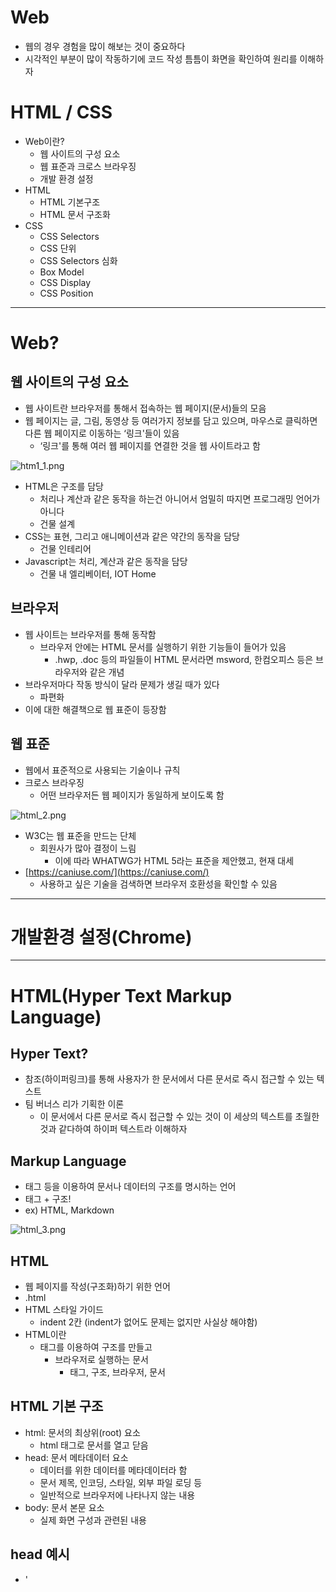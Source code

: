 # Web

- 웹의 경우 경험을 많이 해보는 것이 중요하다
- 시각적인 부분이 많이 작동하기에 코드 작성 틈틈이 화면을 확인하여 원리를 이해하자

# HTML / CSS

- Web이란?
    - 웹 사이트의 구성 요소
    - 웹 표준과 크로스 브라우징
    - 개발 환경 설정
- HTML
    - HTML 기본구조
    - HTML 문서 구조화
- CSS
    - CSS Selectors
    - CSS 단위
    - CSS Selectors 심화
    - Box Model
    - CSS Display
    - CSS Position

---

# Web?

## 웹 사이트의 구성 요소

- 웹 사이트란 브라우저를 통해서 접속하는 웹 페이지(문서)들의 모음
- 웹 페이지는 글, 그림, 동영상 등 여러가지 정보를 담고 있으며, 마우스로 클릭하면 다른 웹 페이지로 이동하는 ‘링크'들이 있음
    - ‘링크'를 통해 여러 웹 페이지를 연결한 것을 웹 사이트라고 함

![htm1_1.png](https://s3-us-west-2.amazonaws.com/secure.notion-static.com/25d1a685-cb7e-4268-b072-fda8824f5fb0/htm1_1.png)

- HTML은 구조를 담당
    - 처리나 계산과 같은 동작을 하는건 아니어서 엄밀히 따지면 프로그래밍 언어가 아니다
    - 건물 설계
- CSS는 표현, 그리고 애니메이션과 같은 약간의 동작을 담당
    - 건물 인테리어
- Javascript는 처리, 계산과 같은 동작을 담당
    - 건물 내 엘리베이터, IOT Home

## 브라우저

- 웹 사이트는 브라우저를 통해 동작함
    - 브라우저 안에는 HTML 문서를 실행하기 위한 기능들이 들어가 있음
        - .hwp, .doc 등의 파일들이 HTML 문서라면 msword, 한컴오피스 등은 브라우저와 같은 개념
- 브라우저마다 작동 방식이 달라 문제가 생길 때가 있다
    - 파편화
- 이에 대한 해결책으로 웹 표준이 등장함

## 웹 표준

- 웹에서 표준적으로 사용되는 기술이나 규칙
- 크로스 브라우징
    - 어떤 브라우저든 웹 페이지가 동일하게 보이도록 함

![html_2.png](https://s3-us-west-2.amazonaws.com/secure.notion-static.com/beb37743-e2bc-46f6-9f21-ef6807c04ba2/html_2.png)

- W3C는 웹 표준을 만드는 단체
    - 회원사가 많아 결정이 느림
        - 이에 따라 WHATWG가 HTML 5라는 표준을 제안했고, 현재 대세
- [https://caniuse.com/](https://caniuse.com/)
    - 사용하고 싶은 기술을 검색하면 브라우저 호환성을 확인할 수 있음

---

# 개발환경 설정(Chrome)

---

# HTML(Hyper Text Markup Language)

## Hyper Text?

- 참조(하이퍼링크)를 통해 사용자가 한 문서에서 다른 문서로 즉시 접근할 수 있는 텍스트
- 팀 버너스 리가 기획한 이론
    - 이 문서에서 다른 문서로 즉시 접근할 수 있는 것이 이 세상의 텍스트를 초월한 것과 같다하여 하이퍼 텍스트라 이해하자

## Markup Language

- 태그 등을 이용하여 문서나 데이터의 구조를 명시하는 언어
- 태그 + 구조!
- ex) HTML, Markdown

![html_3.png](https://s3-us-west-2.amazonaws.com/secure.notion-static.com/2a86d8c1-85ad-412a-8a03-877f241470b7/html_3.png)

## HTML

- 웹 페이지를 작성(구조화)하기 위한 언어
- .html
- HTML 스타일 가이드
    - indent 2칸 (indent가 없어도 문제는 없지만 사실상 해야함)
- HTML이란
    - 태그를 이용하여 구조를 만들고
        - 브라우저로 실행하는 문서
            - 태그, 구조, 브라우저, 문서

## HTML 기본 구조

- html: 문서의 최상위(root) 요소
    - html 태그로 문서를 열고 닫음
- head: 문서 메타데이터 요소
    - 데이터를 위한 데이터를 메타데이터라 함
    - 문서 제목, 인코딩, 스타일, 외부 파일 로딩 등
    - 일반적으로 브라우저에 나타나지 않는 내용
- body: 문서 본문 요소
    - 실제 화면 구성과 관련된 내용

## head 예시

- '<title>' : 브라우저 상단 타이틀
- '<meta>' : 문서 레벨 메타데이터 요소
- '<link>' : 외부 리소스 연결 요소 (CSS 파일, favicon 등)
- '<script>' : 스크립트 요소 (Javascript 파일 / 코드)
- '<style>' : CSS 직접 작성

![html_4.png](https://s3-us-west-2.amazonaws.com/secure.notion-static.com/78366c7a-e2ac-4053-990a-4b27036cde1c/html_4.png)

![html_5.png](https://s3-us-west-2.amazonaws.com/secure.notion-static.com/f14346a3-5b73-4f88-9b5d-88e6da7ee263/html_5.png)

## head의 또 다른 예시 : Open Graph Protocol

- 메타데이터를 표현하는 새로운 규약
    - HTML 문서의 메타데이터를 통해 문서의 정보를 전달
    - 메타정보에 해당하는 제목, 설명 등을 쓸 수 있도록 정의
    - 메타 property에 설정하면 원하는대로 내용이 나옴
        - 썸네일 같은 것들을 OG protocol을 사용하여 메타데이터 표현함
        - 이런 메타데이터 부분도 실제 개발자들이 다 개발하는 것

![html_6.png](https://s3-us-west-2.amazonaws.com/secure.notion-static.com/923ccc3d-0c64-4318-891a-c60a04ee1380/html_6.png)

## HTML 요소(element)

```html
<h1>contents</h1>

<!-- <h1>은 시작 태그, </h1>은 종료 태그 -->
<!-- HTML의 요소는 태그와 내용(contents)으로 구성되어 있다. -->
```

- HTML 요소는 시작 태그와 종료 태그, 그리고 태그 사이에 위치한 내용으로 구성
    - 요소는 태그로 컨텐츠(내용)를 감싸는 것으로 그 정보의 성격과 의미를 정의
    - 내용이 없는 태그들도 존재
        - 닫는 태그가 없음
        - br, hr, img, input, link, meta
- 요소는 중첩(nested)될 수 있음
    - 요소의 중첩을 통해 하나의 문서를 구조화
    - 여는 태그와 닫는 태그의 쌍을 잘 확인!
        - 오류를 반환하는 것이 아닌 그냥 레이아웃이 깨진 상태로 출력
            - 디버깅이 어려움
- 개발자 도구를 통해 원하는 elements를 선택하여 탐색 가능
    - 복잡한 형태의 경우 Elements 탭에서 HTML 구조를 추가 탐색

![html_7.png](https://s3-us-west-2.amazonaws.com/secure.notion-static.com/30311d5e-107d-4bbd-be64-d7ab35e1ba75/html_7.png)

## HTML 속성(attribute)

```html
<a href = "https://google.com"></a>

<!-- 위 코드에서 href는 속성명, "https://google.com"은 속성값 -->
<!-- 태그별로 사용할 수 있는 속성은 다르다 -->
<!-- a는 anchor로 일종의 이동, href는 링크명 -->
<!-- 속성 지정 스타일 가이드는 1)공백없음 2)쌍따옴표 사용 -->
```

- 속성을 통해 태그의 부가적인 정보를 설정할 수 있음
- 요소는 속성을 가질 수 있으며, 경로나 크기와 같은 추가적인 정보를 제공
- 요소의 시작 태그에 작성
    - 보통 이름과 값이 하나의 쌍으로 존재
- HTML Global Attribute
    - 태그와 상관없이 사용 가능한 속성들도 있음

## HTML Global Attribute

- 모든 HTML 요소가 공통으로 사용할 수 있는 대표적인 속성 (몇몇 요소에는 아무 효과가 없을 수 있음)
    - id : 문서 전체에서 유일한 고유 식별자 지정
    - class: 공백으로 구분된 해당 요소의 클래스의 목록
        - CSS, JS에서 요소를 선택하거나 접근
    - data-* : 페이지에 개인 사용자 정의 데이터를 저장하기 위해 사용
        - 좋아요 기능같은 것들을 만들 때 사용
    - style : inline 스타일
    - title : 요소에 대한 추가 정보 지정
    - tabindex : 요소의 탭 순서

![html_8.png](https://s3-us-west-2.amazonaws.com/secure.notion-static.com/ab38124d-cb75-4f70-8bc3-effced583866/html_8.png)

## HTML 코드 예시

```html
<!DOCTYPE html>
<html lang = "en">
<head>
  <meta charset="UTF-8">
  <title>Document</title>
</head>
<body>
  <!-- 이것은 주석입니다. -->
  <h1>나의 첫번째 HTML</h1>
  <p>이것은 본문입니다.</p>
  <span>이것은 인라인요소</span>
  <a href="https://www.naver.com">네이버로 이동!!</a>
</body>
</html>

```

![html_9.png](https://s3-us-west-2.amazonaws.com/secure.notion-static.com/5c98a810-e75e-42d3-b9dd-3d19274b66cd/html_9.png)

## 시맨틱 태그

- HTML 태그가 특정 목적, 역할 및 의미적 가치(semantic value)를 가지는 것
    - 예를 들어 h1 태그는 “이 페이지에서 최상위 제목"인 텍스트를 감싸는 역할(또는 의미)을 나타냄
- Non semantic 요소
    - div, span
        - div : 콘텐츠의 구획을 나타냄
- a, form, table 태그들도 시맨틱 태그로 볼 수 있음
- HTML 5에서는 기존에 단순히 콘텐츠의 구획을 나타내기 위해 사용한 div 태그르 대체하여 사용하기 위해 의미론적 요소를 담은 태그들이 추가됨
- 대표적인 시맨틱 태그 목록
    - header : 문서 전체나 섹션의 헤더(머리말 부분)
    - nav : 내비게이션
    - aside : 사이드에 위치한 공간, 메인 콘텐츠와 관련성이 적은 콘텐츠
    - section : 문서의 일반적인 구분, 컨텐츠의 그룹을 표현
    - article : 문서, 페이지, 사이트 안에서 독립적으로 구분되는 영역
    - footer : 문서 전체나 섹션의 푸터(마지막 부분)
    
    ![html_10.png](https://s3-us-west-2.amazonaws.com/secure.notion-static.com/0740dde6-3c79-4198-bef7-7b0e1cbf55f4/html_10.png)
    
- 왼쪽 오른쪽은 똑같이 작동하더라도 코드를 봤을 때 시맨틱 태그가 의미를 알기 쉬움

![html_11.png](https://s3-us-west-2.amazonaws.com/secure.notion-static.com/62353d17-cca0-472c-adad-7c1827c2a5c8/html_11.png)

- 구글 뉴스 상단의 메뉴는 Header 태그를 통해서 명확하게 표현하고 있음

![html_12.png](https://s3-us-west-2.amazonaws.com/secure.notion-static.com/1f4128ef-e288-4cbf-ab0e-3718759394f4/html_12.png)

![html_13.png](https://s3-us-west-2.amazonaws.com/secure.notion-static.com/d71355af-c145-482c-a6b6-472a01317c01/html_13.png)

![html_14.png](https://s3-us-west-2.amazonaws.com/secure.notion-static.com/6a24c25c-8cda-4f6c-933c-e1a0f85d8630/html_14.png)

![html_15.png](https://s3-us-west-2.amazonaws.com/secure.notion-static.com/1e8f52fe-18b2-42ce-84ac-b475b875ac0b/html_15.png)

## WHY 시맨틱 태그?

- 의미론적 마크업
    - 개발자 및 사용자 뿐만 아니라 검색엔진 등에 의미있는 정보의 그룹을 태그로 표현
    - 단순히 구역을 나누는 것이 뿐만 아니라 ‘의미'를 가지는 태그들을 활용하기 위한 노력
    - 요소의 의미가 명확해지기 때문에 코드의 가독성을 높이고 유지보수를 쉽게 함
    - 검색 엔진 최적(SEO)를 위해서 메타태그, 시맨틱 태그 등을 통한 마크업을 효과적으로 활용해야 함

## 렌더링(Rendering)

- 텍스트로 작성된 코드가 어떻게 웹 사이트가 되는걸까?
- 웹 사이트 코드를 사용자가 보게 되는 웹 사이트로 바꾸는 과정을 렌더링이라 한다

## DOM(Document Object Model) 트리

- 텍스트 파일인 HTML 문서를 브라우저에서 렌더링하기 위한 구조
    - HTML 문서에 대한 모델을 구성함
    - HTML 문서 내의 각 요소에 접근 / 수정에 필요한 프로퍼티와 메서드를 제공함
- DOM에 따라 잘라서 기억해놨다가 화면에 그리는 느낌이라 생각하면 편하다

![html_16.png](https://s3-us-west-2.amazonaws.com/secure.notion-static.com/2ea8aadc-1c49-46de-9c15-d9a7c9177216/html_16.png)

![html_17.png](https://s3-us-west-2.amazonaws.com/secure.notion-static.com/1804254c-b7f3-4ceb-a5bf-c2a6c18b9298/html_17.png)

# HTML 문서 구조화

## 인라인 / 블록 요소

- HTML 요소는 크게 인라인 / 블록 요소로 나눔
- 인라인 요소는 글자처럼 취급
- 블록 요소는 한 줄 모두 사용
- <태그>내용</태그>로 표현되는 HTML 요소를 분류하자면 인라인, 블록 요소로 구분할 수 있다는 것이다

## 텍스트 요소

```html
<!-- 태그 -->
<!-- 설명 -->

<a></a>
<!-- href 속성을 활용하여 다른 URL로 연결하는 하이퍼링크 생성 -->

<b></b>
<strong></strong>
<!-- 굵은 글씨 요소 -->
<!-- 중요한 강조하고자 하는 요소(보통 굵은 글씨로 표현) -->

<i></i>
<em></em>
<!-- 기울임 글씨 요소 -->
<!-- 중요한 강조하고자 하는 요소(보통 기울임 글씨로 표현) -->

<br>
<!-- 텍스트 내에 줄 바꿈 생성 -->
<!-- 브라우저에서 enter를 친 것 같은 효과 -->

<img>
<!-- src 속성을 활용하여 이미지 표현 -->

<span></span>
<!-- 의미없는 인라인 컨테이너 -->
```

![html_18.png](https://s3-us-west-2.amazonaws.com/secure.notion-static.com/d395948f-fee0-4d96-983c-4b51fd9f5af2/html_18.png)

## 그룹 컨텐츠

```html
<!-- 태그 -->
<!-- 설명 -->

<p></p>
<!-- 하나의 문단(paragraph) -->

<hr>
<!-- 문단 레벨 요소에서의 주제의 분리를 의미하며 수평선으로 표현됨 (A Horizontal Rule) -->

<ol></ol>
<ul></ul>
<!-- 순서가 있는 리스트(ordered) -->
<!-- 순서가 없는 리스트(unordered) -->

<pre></pre>
<!-- HTML에 작성한 내용 그대로 표현 -->
<!-- 보통 고정폭 글꼴이 사용되고 공백문자를 유지 -->

<blockquote></blockquote>
<!-- 텍스트가 긴 인용문 -->
<!-- 주로 들여쓰기를 한 것으로 표현됨 -->

<div></div>
<!-- 의미없는 블록 레벨 컨테이너 -->
```

![html_19.png](https://s3-us-west-2.amazonaws.com/secure.notion-static.com/71030760-36e9-4666-918c-b7d4bebee6d8/html_19.png)

- div와 span은 다른 작업을 위한 일종의 투명한 쇼핑백과 같은 것이다

---
### HTML

- HTML 기본 구조를 채워주지 않으면 브라우저가 필요한 부분을 알아서 채워줬음을 알 수 있다
- ‘!’ + tab
    - html 기본 구조 자동완성
- `<meta>` 태그
    - 갖고 있는 데이터에 대한 데이터를 메타데이터라 한다
    - 썸네일같은 것들 작성할 때 사용
- favicon은 웹 브라우저 탭에 작게 들어가있는 아이콘
- HTML 속성
    - 태그 안에 있는 속성명과 속성값
    - id와 class의 역할은 하나의 태그를 지정하는 위한 역할
        - 클래스는 공통된 여러 개의 요소에 어떤 것을 적용할 때 클래스를 부여
            - html 여러군데에 한 번에 적용
        - id는 문서 전체에서 한 개의 고유한 요소를 지정하고 싶을 때 부여
        - 이 룰은 어겨도 되지만 일종의 국룰
    - `data-*`
        - 내가 잠깐 표시하고 싶은 데이터를 저장해놓고 싶을 때
        - Vue.js
- 시맨틱 태그는 필드마다 잘 쓰는 곳이 있고 안 쓰는 곳도 있다
- 검색 엔진 최적화(SEO)
    - 구글의 경우 내부적으로 검색 엔진 봇들이 있음
        - 시맨틱 태그를 통한 마크업의 효과적인 활용은 봇들이 html 파일들을 탐색할 때 효율을 올림
- DOM 트리
    - 중요함
    - 트리는 계층구조를 갖는 자료구조
    - html 태그를 통해 구조를 짜기는 하지만 사실상 그냥 텍스트 파일임
        - 브라우저는 이러한 html 문서를 렌더링하려면 구조를 잡아야 함
        - 선택자를 통해 바꿔줄 수 있는 이유는 브라우저가 DOM 트리를 통해 구조를 기억하고 있기 때문

### HTML 문서 구조화

- 인라인 요소는 딱 그 자리만 차지하는 요소
- 블록 요소는 한 줄을 전부 차지하는 요소
- `<form>` 태그는 사용자로부터 데이터, 인풋을 받기 위한 용도
    - 사용자가 데이터를 서버로 보내는 것이기에 server side와 매우 밀접한 연관이 있다
    - 안에 내용으로 label, input 태그가 쌍으로 들어간다
        - 여러 쌍이 들어갈 수 있음
    - `<label>`
        - label의 `for`와 input의 `id`속성을 일치시켜줘야 함
    - `<input>`
        - name과 value라는 속성을 가짐
        - 웹 브라우저는 type에 정해진 내용을 보고 그에 맞는 형식으로 보여줌
            - html widget이라 검색하면 확인할 수 있음
        - name은 브라우저 입장에서 받는 데이터에 대한 이름
        - required는 입력하지 않으면 못 넘어가는 속성
        - autofocus는 페이지에 들어가자마자 input 들어가는 곳에 커서를 깜빡이게 할 수 있음
        - 유효성 검사는 값이 원하는 형식에 맞는건지 검사하는 것
            - 1차적으로 브라우저에서 검사, 그 다음 프론트엔드 부분에서 검사, 서버에서도 검사
- 서버 요청
    - domain name과 action이 합쳐진 url에 해당하는 서버로 요청이 간다
    - query string에 정보를 담아서 요청하는 것은 GET만 그렇게 한다
        - POST는 안에 내용을 넣어서 보냄
            - 민감정보는 그래서 POST로 요청함

## CSS

- DOM 트리 구조에 따라 상위에 있는 스타일이 폭포처럼 흘러내린다해서 cascading
- 결국 2 steps
    - 선택하고
    - 스타일을 지정한다
- 세미 콜론(;)으로 스타일 속성 구분
- 내부 참조는 html 파일이 길어져서 잘 쓰지 않는다

### CSS Selectors

- 선택자 유형은 기본 선택자와 결합자 수준에서 거의 끝난다
    - 속성 선택자는 `button[type = “submit”] {}` 과 같이 선언할 수 있음
    - 결합자는 공백, ‘>’, ‘+’, ‘~’ 4가지 가 있다
        - 인접 형제 결합자(+)
            - A + B
                - A의 바로 다음이면서 B인 것에 적용
        - 일반 형제 결합자(~)
            - A ~ B
                - A 다음에 오는 형제들 중에서 B를 만족하는 것에 적용
        - 자식 결합자(>)
            - A > B
                - A의 바로 하위 레벨(자식)에 있으면서 B를 만족하는 것에 적용
        - 자손 결합자(공백)
            - A B
                - A의 하위에 있는 레벨(자손)에 있으면서 B를 만족하는 것에 적용
- !important는 css layer가 깊은데 잠깐 띄워야 할 중요한 사항같은 것들 외엔 남발하지 말자
- 개발자 도구의 Styles에 strikethrough가 되어 있는 것은 이런이런 것들이 적용되었는데 그보다 우선순위인 것이 적용된 것이다라는 뜻
- CSS 상속은 자동으로 일어나며 text 관련 요소는 상속, box model 관련 요소는 상속되지 않는다 정도로 생각하자
- 크기 단위에서 em과 rem의 차이는 em은 상속의 영향을 받고, rem은 상속의 영향을 받지 않음
    - rem은 최상위 요소(html)의 사이즈를 기준으로 배수 단위를 가짐
    - 최상위 요소도 `html {}` 과 같이 스타일 지정 가능

### CSS 기본 스타일

- 1vw와 1vh
    - 현재 보고 있는 화면(viewport)의 100분의 1
    - vmin과 vmax는 최대와 최소를 정해주는 것
        - 마찬가지로 100분의 1 단위
        - 항상 내가 보는 화면의 꽉 차는 정사각형?
        
        ```html
        <style>
        .box {
        	height: 100vmin;
        	width: 100vmin:
        </style>
        ```
        
- RGB 색상의 경우 마지막에 투명도 추가 가능

### CSS Box Model

- 웹에서 보고 있는 모든 것은 박스 모델
- 왼쪽 상단에서부터 정렬됨
    - 이것을 Normal Flow라고 함
- 박스 모델을 크게 하는 것과 padding이나 margin을 더 주는 것과는 같게 보일 수도 있으나 엄연히 다르다
- 백그라운드 영역은 padding까지
- box model shorthand 문법
    - `.margin-1 {}`
        - 전부
    - `.margin-2 {}`
        - 상하, 좌우
    - `.margin-3 {}`
        - 나누기 모양
    - `.margin-4 {}`
        - 시계 방향
- content-box와 border-box 만들면서 비교해볼 것
- box-sizing은 기본적으로 content-box
    - border-box로 하고 싶다면 따로 설정

### CSS Display

- 대표적인 블록 레벨 요소
    - div, p, hr, form
- 대표적인 인라인 레벨 요소
    - span, a, img, input, label, i
- `display: block`, `display: inline` 에 해당하는 각 레벨 요소들은 default로 이 값이 설정되어 있지만, 이 명령을 따로 줄 경우 block처럼 혹은 inline 요소처럼 취급할 수 있음
- `display: none`은 코드에는 있는데, element에 생성도 안됨
    - `visibility: hidden`은 DOM 트리 내부 element에 생성은 되어 공간은 차지하지만, 보이지는 않는 것

### CSS Position

- mdn position으로 확인해보자
- static
    - 기본값
    - normal flow를 따른다는 것
- relative
    - 원래 자리를 차지하고 있고, 그 자리를 기준으로 옮겨간 것
- absolute
    - 부모 요소의 왼쪽 상단을 기준으로 옮겨간 것
    - 원래 자리에선 사라짐 (붕 뜬 느낌)
    - 누가 앞에 오고 뒤로 갈지는 z-index를 활용
- sticky
    - 처음 내가 생성된 위치를 기준으로 해서 화면상에 그대로 stick!

---
## Flexbox (Flexible Box!)

- 행과 열 형태로 아이템들을 배치하는 1차원 레이아웃 모델
    - z-index는 차원 간 배치
- 정렬을 하는 느낌
- ie에서 부분지원됨
- `display:flex`
    - flex-container에서 선언
    - 이 객체가 flex-container라 선언하는 것이고
        - 그 바로 아래 레벨이 flex items가 된다
- `display: inline flex`
    - 인라인과 블록의 차이처럼 요소의 테두리가 줄어듬
- 인라인처럼 사용할 수 있고, 내용물의 크기만큼만 차지
- `flex-direction`
    - 요소를 배치할 방향
        - row
        - row-reverse
        - column
        - column-reverse
- main axis라는 꽂이에 레이아웃을 꽂는다고 생각
    - cross axis는 main axis에 수직인 축
- 부모 요소 Flex Container
    - 자식 요소 Flex Item
    - 부모 요소에 Flex를 적용
    - 아이템에 적용하는 것이 아니다

## Flex 속성

- 공간 나누기는 꽂고 남은 공간을 어떻게 나눌 것인가? 배치할 것인가?

### flex-direction

- main axis
- 역방향의 경우 눈으로 보이는 것과 코드 실행 순서가 다를 수 있으니 주의

### flex-wrap

- nowrap은 한 줄안에 크기를 조정해서라도 끼워넣고 싶을 때
    - 기본값
- wrap은 크기 그대로 보장하여 줄바꿈을 통해 끼워넣고 싶을 때
- wrap-reverse는 최신글이 위에 오도록 하고 싶을 때 쓰면 좋을듯

### flex flow

- `flex-flow: row nowrap;`
    - 이처럼 direction과 wrap의 shorthand

### justify-content

- main axis를 기준으로 공간 배분

### align-content

- cross axis를 기준으로 공간 배분
- stretch는 늘리는 것
- 글자들은 baseline을 가짐

### align-self

- 각 아이템들 배치

### 기타 속성

- flex-grow
    - 남은 여백을 grow값이 있는 요소들끼리 나눠가짐
- order
    - 배치 순서
    - 눈에 보이는 순서대로 코드가 실행되지 않아 꼬일 수도 있어서 자주 사용하지 않음

---

# Bootstrap

정형화된 css 컨텐츠를 편리하게 사용할 수 있도록 모아놓은 것

쉽게 말해 css 코드 덩어리다

- UI를 빠르게 빌드할 수 있다
- 반응형 웹을 편리하게 구현할 수 있다
- 그리드 시스템의 핵심은 화면을 12칸으로 보고 어떤 식으로 분할할지 선택하는 것

## CDN

- Content Delivery Network
- import와 비슷한 개념
- CDN via jsDelivr
    - link는 </head> 앞에
    - script는 </body> 앞에
        - 코드의 실행 속도를 위해

## Bootstrap의 기본 원리

### Spacing

- margin
- padding
- css는 부트스트랩 개발자들이 만들어놓았기에 클래스 지정만 하면됨
- mt-3
    - m은 property, t는 sides, 3은 size
- property
    - m - margin
    - p - padding
- sides
    - s - start
        - margin left나 padding left
    - e - end
        - right
    - x - 양 옆
    - y - 위 아래
    - blank - 4방향 전부
- size
    - 0, 1, 2, 3, 4, 5, auto
        - 1은 0.25rem
            - 1rem은 16px
            - rem의 장점은 html 기준으로 바로 적용 가능

### Color

- 텍스트 컬러, 백그라운드 컬러 모두 적용 가능

### Text

- text-decoration-none 많이 사용한다

### Position

### Display

- `d-`
- d-none은 코드는 있는데 보이지 않음
- `d-md-none`
    - 반응형
- `d-sm-none`
    - 반응형

### Components

- Button
- Dropdown
- Navbar
    - 많이 사용함!
    - 구조 살펴보면 d-flex로 배치해놓은거임
- Carousel
    - 회전목마돌듯이 누르면 사진이 넘어가는 UI
- Modal
    - 실수 많이 한다
    - 팝업은 보통 x를 눌러야 사라지고 modal 해당 동작이 아닌 다른 곳을 클릭해도 사라진다는 차이점
    - data-bs-target에 다른 곳에 지정해준 객체의 id를 넣어주면 연결됨!
    - 중첩해서 들어가있으면 안됨
        - Modals use `position: fixed`, which can sometimes be a bit particular about its rendering. Whenever possible, place your modal HTML in a top-level position to avoid potential interference from other elements. You’ll likely run into issues when nesting a `.modal` within another fixed element

### Flexbox in Bootstrap

### Grid Card

- 반응형은 `<div *class*="row row-cols-1 row-cols-md-3 g-4">` 덕분에 이루어짐

---

## Grid System

- 12개의 column
- 6개의 breakpoint
- column 사이의 공간을 gutter라고 함

![스크린샷 2022-08-03 오후 3.32.50.png](https://s3-us-west-2.amazonaws.com/secure.notion-static.com/f7d799f5-ebc9-42af-b9e3-7ce69ed150f2/%E1%84%89%E1%85%B3%E1%84%8F%E1%85%B3%E1%84%85%E1%85%B5%E1%86%AB%E1%84%89%E1%85%A3%E1%86%BA_2022-08-03_%E1%84%8B%E1%85%A9%E1%84%92%E1%85%AE_3.32.50.png)

- div w-100은 텅빈 width 100짜리이므로 줄바꿈의 한 방법
    - 그냥 row 구획을 하나 더 만들어주는게 좋다
- 원하는 비율을 col-숫자로 넣어준다
- 1짜리 13개면 1개가 다음 줄로 넘어간다
    - 12칸이 넘어가는 순간의 객체는 줄바꿈이 되어 넘어감
- offset은 비우고싶을 때 사용

---

## 추가 정리

- 레이아웃을 따로 지정하지 않으면 normal flow로 인라인 요소는 좌에서 우로, 블록 요소는 위에서 아래로 배치
- html의 모든 요소는 box model
    - 4가지 영역으로 구성됨
        - content
        - padding
        - border
        - margin
- Display
    - inline, block, none 3가지
    - inline
        - div, form, header, footer 등
    - block
        - a, span 등
    - none
        - display none은 DOM 트리에조차 생성되지 않는 것
        - visibility hidden은 자리는 차지하고 있으나 보이지 않는 것
- padding이 box의 크기에 영향을 주는 경우 box-sizing을 border box로 설정
- margin 한 줄로 표현
    - `margin 0 auto;` 는 위아래 0, 양옆 마진은 알아서 잘 배분
        - 블록 수평 정렬
    - `width ;` 를 화면보다 크게 주면 가로 스크롤이 생김
        - `max-width ;` 로 하면 최대크기 이상으로 가지 않고, 화면이 작아지면 그에 따라 반응형으로 너비 줄어듬
- 블록 안에 인라인 요소를 수평 정렬하고 싶다면 해당 블록의 속성 중 `text-align` 에 center 부여
- DRY에 따라 공통적인 부분이 보인다면 class로 묶어주자
- 아래로 이동
    - 위 마진 부여
    - `position: relative;` `top: ;`
- 수직 정렬을 위해서 `line-height: ;` 속성 사용 가능
- margin이 겹칠 경우 값이 더 큰 것을 줌

- [https://flexboxfroggy.com/#ko](https://flexboxfroggy.com/#ko)

---

box를 통한 positioning 연습

```html
<!DOCTYPE html>
<html lang="en">
<head>
  <meta charset="UTF-8">
  <meta http-equiv="X-UA-Compatible" content="IE=edge">
  <meta name="viewport" content="width=device-width, initial-scale=1.0">
  <title>Document</title>
  <link rel="stylesheet" href="box_style.css">
</head>
<body>
  <div id="box-01" class="box"></div>
  <div id="box-02" class="box"></div>
  <div id="box-03" class="box">
    <button>inline elem</button>
  </div>
  <div id="box-04" class="box">
    <div id="box-05" class="box"></div>
  </div>
</body>
</html>
```

```css
<!DOCTYPE html>
<html lang="en">
<head>
  <meta charset="UTF-8">
  <meta http-equiv="X-UA-Compatible" content="IE=edge">
  <meta name="viewport" content="width=device-width, initial-scale=1.0">
  <title>Document</title>
  <link rel="stylesheet" href="box_style.css">
</head>
<body>
  <div id="box-01" class="box"></div>
  <div id="box-02" class="box"></div>
  <div id="box-03" class="box">
    <button>inline elem</button>
  </div>
  <div id="box-04" class="box">
    <div id="box-05" class="box"></div>
  </div>
</body>
</html>
```
Bootstrap practice
```html
<!DOCTYPE html>
<html lang="ko">
<head>
  <meta charset="UTF-8">
  <meta name="viewport" content="width=device-width, initial-scale=1.0">
  <!-- Bootstrap CSS -->
  <link href="https://cdn.jsdelivr.net/npm/bootstrap@5.2.0-beta1/dist/css/bootstrap.min.css" rel="stylesheet" integrity="sha384-0evHe/X+R7YkIZDRvuzKMRqM+OrBnVFBL6DOitfPri4tjfHxaWutUpFmBp4vmVor" crossorigin="anonymous">
  <!-- Custom CSS -->
  <link rel="stylesheet" href="01_nav_footer.css">
  <link rel="stylesheet" href="03_community.css">
  <title>Community</title>
</head>
<body>
  <!-- 01_nav_footer에서 작성한 Navigation bar & Modal & Footer 코드를 적절한 위치에 사용합니다. -->
  <!-- Navbar -->
  <nav class="navbar navbar-expand-md navbar-dark bg-dark">
    <div class="container-fluid">
      <a href="/02_home.html">
        <img src="/images/logo.png" alt="logo image" height="45">
      </a>
      <button class="navbar-toggler" type="button" data-bs-toggle="collapse" data-bs-target="#navbarNav" aria-controls="navbarSupportedContent" aria-expanded="false" aria-label="Toggle navigation">
        <span class="navbar-toggler-icon"></span>
      </button>
      <div class="collapse navbar-collapse" id="navbarNav">
        <ul class="navbar-nav">
          <li class="nav-item">
            <a class="nav-link active" href="/02_home.html">Home</a>
          </li>
          <li class="nav-item">
            <a class="nav-link active" href="/03_community.html">Community</a>
          </li>
          <li class="nav-item">
            <a class="nav-link active" href="#loginModal" data-bs-toggle="modal" data-bs-target="#exampleModal">Login</a>
          </li>
        </ul>
      </div>
    </div>
  </nav>
<!-- Modal Info -->
<div class="modal fade" id="exampleModal" tabindex="-1" aria-labelledby="exampleModalLabel" aria-hidden="true">
  <div class="modal-dialog">
    <div class="modal-content">
      <div class="modal-header">
        <h5 class="modal-title" id="exampleModalLabel">Modal title</h5>
        <button type="button" class="btn-close" data-bs-dismiss="modal" aria-label="Close"></button>
      </div>
      <div class="modal-body">
        <div class="mb-1">
          <label for="exampleFormControlInput1" class="form-label fw-bold">Email adress</label>
          <input type="email" class="form-control" id="exampleFormControlInput1">
        </div>
        <h6>We'll never share your email with anyone else.</h6>
        <div class="my-3">
          <label for="exampleFormControlTextarea1" class="form-label fw-bold">Password</label>
          <input type="password" class="form-control" id="exampleFormControlTextarea1">
        </div>
        <div class="form-check mb-3">
          <input class="form-check-input" type="checkbox" value="" id="flexCheckDefault">
          <label class="form-check-label" for="flexCheckDefault">
            Check me out
          </label>
        </div>
      </div>
      <div class="modal-footer">
        <button type="button" class="btn btn-secondary" data-bs-dismiss="modal">Close</button>
        <button type="button" class="btn btn-primary">Submit</button>
      </div>
    </div>
  </div>
</div>
  <!-- 03_community.html -->
  <main class="container-fluid w-100 py-3">
    <h1 class="fw-semibold fst-italic fix_left_margin">Community</h1>
    <div class="row fix_left_margin">
      <!-- Aside - 게시판 목록 -->
      <aside class="list-group col col-12 col-lg-2">
        <li class="list-group-item">
          <a href="#" class="text-decoration-none">Boxoffice</a>
        </li>
        <li class="list-group-item">
          <a href="#" class="text-decoration-none">Movies</a>
        </li>
        <li class="list-group-item">
          <a href="#" class="text-decoration-none">Genres</a>
        </li>
        <li class="list-group-item">
          <a href="#" class="text-decoration-none">Actors</a>
        </li>
      </aside>
      <!-- Section - 게시판 -->
      <section class="container col col-12 col-lg-10">
        <div class="d-none d-lg-block">
          <table class="table table-striped">
            <thead class="table-dark">
              <tr>
                <th scope="col">Movie Titles</th>
                <th scope="col">Posts</th>
                <th scope="col">Username</th>
                <th scope="col">Uploaded</th>
              </tr>
            </thead>
            <tbody>
              <tr>
                <th scope="row" class="fst-italic">The ShawShank Redemption</th>
                <td>Run!</td>
                <td>Zac</td>
                <td>1 minute ago</td>
              </tr>
              <tr>
                <th scope="row" class="fst-italic">Joker</th>
                <td>Grrrrrrrrrr</td>
                <td>Aiden</td>
                <td>1 minute ago</td>
              </tr>
              <tr>
                <th scope="row" class="fst-italic">Top Gun: Maverick</th>
                <td>Pew</td>
                <td>Jin</td>
                <td>1 minute ago</td>
              </tr>
              <tr>
                <th scope="row" class="fst-italic">500 Days of Summer</th>
                <td>Hi there!</td>
                <td>Katie</td>
                <td>1 minute ago</td>
              </tr>
            </tbody>
          </table>
        </div>
        <div class="d-lg-none">
          <article class="list-group">
            <li class="list-group-item">
              <div>
                <p class="mb-2 fst-italic fw-semibold fs-3">The ShawShank Redemption</p>
                <p class="mb-2 fs-5">Run!</p>
                <div class="mb-1">
                  Zac
                </div>
                <div>
                  <small>1 minute ago</small>
                </div>
              </div>
            </li>
            <li class="list-group-item">
              <div>
                <p class="mb-2 fst-italic fw-semibold fs-3">Joker</p>
                <p class="mb-2 fs-5">Grrrrrrrrrr</p>
                <div class="mb-1">
                  Aiden
                </div>
                <div>
                  <small>1 minute ago</small>
                </div>
              </div>
            </li>
            <li class="list-group-item">
              <div>
                <p class="mb-2 fst-italic fw-semibold fs-3">Top Gun: Maverick</p>
                <p class="mb-2 fs-5">Pew</p>
                <div class="mb-1">
                  Jin
                </div>
                <div>
                  <small>1 minute ago</small>
                </div>
              </div>
            </li>
            <li class="list-group-item">
              <div>
                <p class="mb-2 fst-italic fw-semibold fs-3">500 Days of Summer</p>
                <p class="mb-2 fs-5">Hi there!</p>
                <div class="mb-1">
                  Katie
                </div>
                <div>
                  <small>1 minute ago</small>
                </div>
              </div>
            </li>
          </article>
        </div>
      </section>
    </div>
    <div class="d-flex justify-content-center my-4">
      <nav aria-label="Page navigation example">
        <ul class="pagination">
          <li class="page-item"><a class="page-link" href="#">Previous</a></li>
          <li class="page-item"><a class="page-link" href="#">1</a></li>
          <li class="page-item"><a class="page-link" href="#">2</a></li>
          <li class="page-item"><a class="page-link" href="#">3</a></li>
          <li class="page-item"><a class="page-link" href="#">Next</a></li>
        </ul>
      </nav>
    </div>
  </main>

  <!-- Footer -->
  <footer>
    <div class="d-flex fixed-bottom justify-content-center mx-auto">
      <p>Web-bootstrap PJT, by JINWOO PARK</p>
    </div>
  </footer>
  <!-- Bootstrap JS -->
  <script src="https://cdn.jsdelivr.net/npm/bootstrap@5.2.0-beta1/dist/js/bootstrap.bundle.min.js" integrity="sha384-pprn3073KE6tl6bjs2QrFaJGz5/SUsLqktiwsUTF55Jfv3qYSDhgCecCxMW52nD2" crossorigin="anonymous"></script>
</body>
</html>

```
